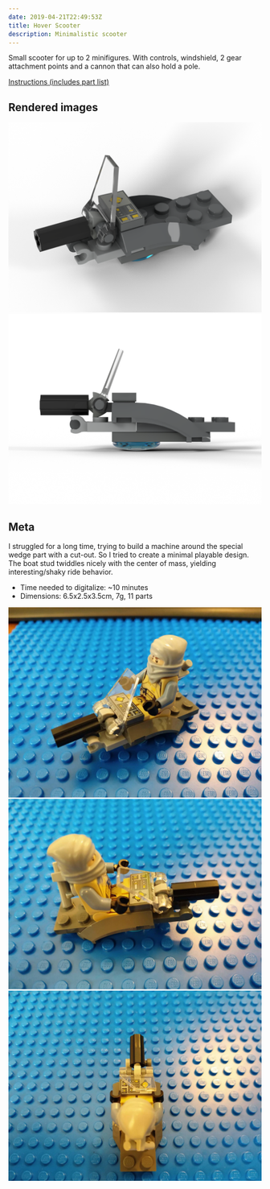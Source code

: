 ```yaml
---
date: 2019-04-21T22:49:53Z
title: Hover Scooter
description: Minimalistic scooter
---
```


Small scooter for up to 2 minifigures. With controls, windshield, 2 gear attachment points and a cannon that can also hold a pole.

[Instructions (includes part list)](hover-scooter-instructions.pdf)

## Rendered images

![Hover Scooter: diagonal side view](hover_scooter.png)
![Hover Scooter: profile view](hover_scooter_profile.png)

## Meta

I struggled for a long time, trying to build a machine around the special wedge part with a cut-out. So I tried to create a minimal playable design. The boat stud twiddles nicely with the center of mass, yielding interesting/shaky ride behavior.

* Time needed to digitalize: ~10 minutes
* Dimensions: 6.5x2.5x3.5cm, 7g, 11 parts

![Photo of the real scooter, with pilot](real_scooter_front.jpg)
![Side view of the real scooter, with pilot](real_scooter_side.jpg)
![Top view, above and behind the pilot](real_scooter_top_view.jpg)
